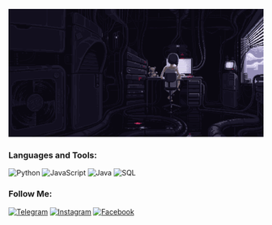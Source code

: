 [![Header](https://github.com/Atoshol/Atoshol/blob/main/assets/header.gif)](https://www.shpavda.com/)

### Languages and Tools:
![Python](https://img.shields.io/badge/-Python-090909?style=for-the-badge&logo=Python&logoColor=E9D54D)
![JavaScript](https://img.shields.io/badge/-JavaScript-090909?style=for-the-badge&logo=JavaScript&logoColor=E9D54D)
![Java](https://img.shields.io/badge/-Java-090909?style=for-the-badge&logo=Java&logoColor=E9D54D)
![SQL](https://img.shields.io/badge/-sql-090909?style=for-the-badge&logo=postgresql&logoColor=E9D54D)

### Follow Me:
[![Telegram](https://img.shields.io/badge/-Telegram-090909?style=for-the-badge&logo=telegram&logoColor=27A0D9)](https://t.me/atoshol)
[![Instagram](https://img.shields.io/badge/-Instagram-090909?style=for-the-badge&logo=instagram&logoColor=B4068E)](https://www.instagram.com/atoshol_)
[![Facebook](https://img.shields.io/badge/-Facebook-090909?style=for-the-badge&logo=Facebook&logoColor=1195F5)](https://www.facebook.com/atoshol/)